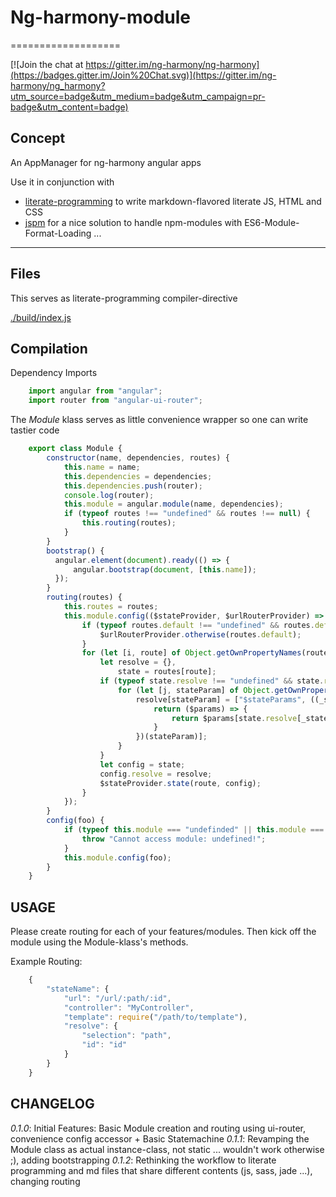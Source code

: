 # Ng-harmony-module
===================

[![Join the chat at https://gitter.im/ng-harmony/ng-harmony](https://badges.gitter.im/Join%20Chat.svg)](https://gitter.im/ng-harmony/ng_harmony?utm_source=badge&utm_medium=badge&utm_campaign=pr-badge&utm_content=badge)

## Concept

An AppManager for ng-harmony angular apps

Use it in conjunction with

* [literate-programming](http://npmjs.org/packages/literate-programming "click for npm-package-homepage") to write markdown-flavored literate JS, HTML and CSS
* [jspm](https://www.npmjs.com/package/jspm "click for npm-package-homepage") for a nice solution to handle npm-modules with ES6-Module-Format-Loading ...

* * *

## Files

This serves as literate-programming compiler-directive

[./build/index.js](#Compilation "save:")

## Compilation

Dependency Imports

```javascript
    import angular from "angular";
    import router from "angular-ui-router";
```

The _Module_ klass serves as little convenience wrapper so one can write tastier code

```javascript
    export class Module {
        constructor(name, dependencies, routes) {
            this.name = name;
            this.dependencies = dependencies;
            this.dependencies.push(router);
            console.log(router);
            this.module = angular.module(name, dependencies);
            if (typeof routes !== "undefined" && routes !== null) {
            	this.routing(routes);
            }
        }
        bootstrap() {
          angular.element(document).ready(() => {
              angular.bootstrap(document, [this.name]);
          });
        }
        routing(routes) {
            this.routes = routes;
            this.module.config(($stateProvider, $urlRouterProvider) => {
                if (typeof routes.default !== "undefined" && routes.default !== null) {
                    $urlRouterProvider.otherwise(routes.default);
                }
                for (let [i, route] of Object.getOwnPropertyNames(routes).entries()) {
                    let resolve = {},
                        state = routes[route];
                    if (typeof state.resolve !== "undefined" && state.resolve !== null) {
                        for (let [j, stateParam] of Object.getOwnPropertyNames(state.resolve).entries()) {
                            resolve[stateParam] = ["$stateParams", ((_stateParam) => {
                                return ($params) => {
                                    return $params[state.resolve[_stateParam]];
                                }
                            })(stateParam)];
                        }
                    }
                    let config = state;
                    config.resolve = resolve;
                    $stateProvider.state(route, config);
                }
            });
        }
        config(foo) {
            if (typeof this.module === "undefinded" || this.module === null) {
                throw "Cannot access module: undefined!";
            }
            this.module.config(foo);
        }
    }
```

## USAGE

Please create routing for each of your features/modules.
Then kick off the module using the Module-klass's methods.

Example Routing:
```javascript
    {
        "stateName": {
            "url": "/url/:path/:id",
            "controller": "MyController",
            "template": require("/path/to/template"),
            "resolve": {
                "selection": "path",
                "id": "id"
            }
        }
    }
```

## CHANGELOG

*0.1.0*: Initial Features: Basic Module creation and routing using ui-router, convenience config accessor + Basic Statemachine
*0.1.1*: Revamping the Module class as actual instance-class, not static ... wouldn't work otherwise ;), adding bootstrapping
*0.1.2*: Rethinking the workflow to literate programming and md files that share different contents (js, sass, jade ...), changing routing